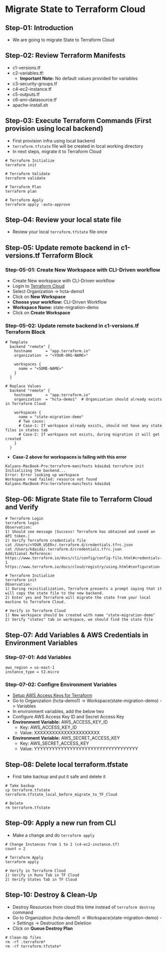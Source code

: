 # Migrate State to Terraform Cloud

## Step-01: Introduction
- We are going to migrate State to Terraform Cloud

## Step-02: Review Terraform Manifests
- c1-versions.tf
- c2-variables.tf: 
  - **Important Note:** No default values provided for variables 
- c3-security-groups.tf
- c4-ec2-instance.tf
- c5-outputs.tf
- c6-ami-datasource.tf
- apache-install.sh


## Step-03: Execute Terraform Commands (First provision using local backend)
- First provision infra using local backend
- `terraform.tfstate` file will be created in local working directory
- In next steps, migrate it to Terraform Cloud
```t
# Terraform Initialize
terraform init

# Terraform Validate
terraform validate

# Terraform Plan
terraform plan

# Terraform Apply
terraform apply -auto-approve
```

## Step-04: Review your local state file
-  Review your local `terraform.tfstate` file once


## Step-05: Update remote backend in c1-versions.tf Terraform Block
### Step-05-01: Create New Workspace with CLI-Driven workflow
- Create New workspace with CLI-Driven workflow
- Login to [Terraform Cloud](https://app.terraform.io/)
- Select Organization -> hcta-demo1
- Click on **New Workspace**
- **Choose your workflow:** CLI-Driven Workflow
- **Workspace Name:** state-migration-demo
- Click on **Create Workspace**

### Step-05-02: Update remote backend in c1-versions.tf Terraform Block
```t
# Template
  backend "remote" {
    hostname      = "app.terraform.io"
    organization  = "<YOUR-ORG-NAME>"

    workspaces {
      name = "<SOME-NAME>"
    }
  }

# Replace Values
  backend "remote" {
    hostname      = "app.terraform.io"
    organization  = "hcta-demo1"  # Organization should already exists in Terraform Cloud

    workspaces {
      name = "state-migration-demo" 
      # Two cases: 
      # Case-1: If workspace already exists, should not have any state files in states tab
      # Case-2: If workspace not exists, during migration it will get created
    }
  }
```
- **Case-2 above for workspaces is failing with this error**
```
Kalyans-MacBook-Pro:terraform-manifests kdaida$ terraform init
Initializing the backend...
Error: Error looking up workspace
Workspace read failed: resource not found
Kalyans-MacBook-Pro:terraform-manifests kdaida$
```

## Step-06: Migrate State file to Terraform Cloud and Verify
```t
# Terraform Login
terraform login
Observation: 
1) Should see message |Success! Terraform has obtained and saved an API token.|
2) Verify Terraform credentials file
cat /Users/<YOUR_USER>/.terraform.d/credentials.tfrc.json
cat /Users/kdaida/.terraform.d/credentials.tfrc.json
Additional Reference:
https://www.terraform.io/docs/cli/config/config-file.html#credentials-1
https://www.terraform.io/docs/cloud/registry/using.html#configuration

# Terraform Initialize
terraform init
Observation: 
1) During reinitialization, Terraform presents a prompt saying that it will copy the state file to the new backend. 
2) Enter yes and Terraform will migrate the state from your local machine to Terraform Cloud.

# Verify in Terraform Cloud
1) New workspace should be created with name "state-migration-demo"
2) Verify "states" tab in workspace, we should find the state file
```

## Step-07: Add Variables & AWS Credentials in Environment Variables
### Step-07-01: Add Variables
```t
aws_region = us-east-1
instance_type = t2.micro
```
### Step-07-02: Configre Environment Variables
- [Setup AWS Access Keys for Terraform](https://registry.terraform.io/providers/hashicorp/aws/latest/docs#environment-variables)
- Go to Organization (hcta-demo1) -> Workspace(state-migration-demo) -> Variables
- In environment variables, add the below two
- Configure AWS Access Key ID and Secret Access Key  
- **Environment Variable:** AWS_ACCESS_KEY_ID
  - Key: AWS_ACCESS_KEY_ID
  - Value: XXXXXXXXXXXXXXXXXXXXXX
- **Environment Variable:** AWS_SECRET_ACCESS_KEY
  - Key: AWS_SECRET_ACCESS_KEY
  - Value: YYYYYYYYYYYYYYYYYYYYYYYYYYYYYYYYYYY
 
## Step-08: Delete local terraform.tfstate
- First take backup and put it safe and delete it
```t
# Take backup
cp terraform.tfstate terraform.tfstate_local_before_migrate_to_TF_Cloud

# Delete
rm terraform.tfstate
``` 

## Step-09: Apply a new run from CLI
- Make a change and do  `terraform apply`
```t
# Change Instances from 1 to 2 (c4-ec2-instance.tf)
count = 2

# Terraform Apply
terraform apply 

# Verify in Terraform Cloud
1) Verify in Runs Tab in TF Cloud
2) Verify States Tab in TF Cloud
```

## Step-10: Destroy & Clean-Up
-  Destroy Resources from cloud this time instead of `terraform destroy` command
- Go to Organization (hcta-demo1) -> Workspace(state-migration-demo) -> Settings -> Destruction and Deletion
- Click on **Queue Destroy Plan**
```t
# Clean-Up files
rm -rf .terraform*
rm -rf terraform.tfstate*
```
